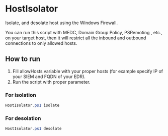 # HostIsolator

Isolate, and desolate host using the Windows Firewall.

You can run this script with MEDC, Domain Group Policy, PSRemoting , etc., on your target host, then it will restrict all the inbound and outbound connections to only allowed hosts.

## How to run

1. Fill allowHosts variable with your proper hosts (for example specify IP of your SIEM and FQDN of your EDR).
2. Run the script with proper parameter.

### For isolation
  ```powershell
  HostIsolator.ps1 isolate
  ```
### For desolation
  ```powershell
  HostIsolator.ps1 desolate
  ```

